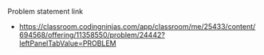 Problem statement link

- https://classroom.codingninjas.com/app/classroom/me/25433/content/694568/offering/11358550/problem/24442?leftPanelTabValue=PROBLEM
